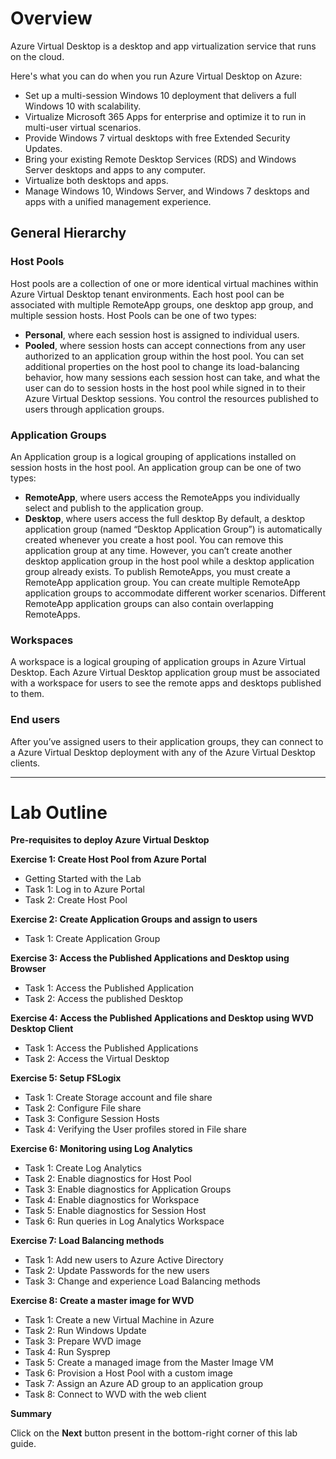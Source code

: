 # **Overview** 
   
Azure Virtual Desktop is a desktop and app virtualization service that runs on the cloud.

Here's what you can do when you run Azure Virtual Desktop on Azure:

   - Set up a multi-session Windows 10 deployment that delivers a full Windows 10 with scalability.
   - Virtualize Microsoft 365 Apps for enterprise and optimize it to run in multi-user virtual scenarios.
   - Provide Windows 7 virtual desktops with free Extended Security Updates.
   - Bring your existing Remote Desktop Services (RDS) and Windows Server desktops and apps to any computer.
   - Virtualize both desktops and apps.
   - Manage Windows 10, Windows Server, and Windows 7 desktops and apps with a unified management experience.

## **General Hierarchy**

### **Host Pools**

Host pools are a collection of one or more identical virtual machines within Azure Virtual Desktop tenant environments. Each host pool can be associated with multiple RemoteApp groups, one desktop app group, and multiple session hosts. Host Pools can be one of two types: 

   - **Personal**, where each session host is assigned to individual users. 
   - **Pooled**, where session hosts can accept connections from any user authorized to an application group within the host pool. You can set additional properties on the host pool to change its load-balancing behavior, how many sessions each session host can take, and what the user can do to session hosts in the host pool while signed in to their Azure Virtual Desktop sessions. You control the resources published to users through application groups. 


### **Application Groups**

An Application group is a logical grouping of applications installed on session hosts in the host pool. An application group can be one of two types: 

   - **RemoteApp**, where users access the RemoteApps you individually select and publish to the application group. 
   - **Desktop**, where users access the full desktop By default, a desktop application group (named “Desktop Application Group”) is automatically created whenever you create a host pool. You can remove this application group at any time. However, you can’t create another desktop application group in the host pool while a desktop application group already exists. To publish RemoteApps, you must create a RemoteApp application group. You can create multiple RemoteApp application groups to accommodate different worker scenarios. Different RemoteApp application groups can also contain overlapping RemoteApps. 


### **Workspaces** 

A workspace is a logical grouping of application groups in Azure Virtual Desktop. Each Azure Virtual Desktop application group must be associated with a workspace for users to see the remote apps and desktops published to them. 

### **End users**

After you’ve assigned users to their application groups, they can connect to a Azure Virtual Desktop deployment with any of the Azure Virtual Desktop clients. 

________________________








# Lab Outline

**Pre-requisites to deploy Azure Virtual Desktop**

**Exercise 1: Create Host Pool from Azure Portal**

- Getting Started with the Lab
- Task 1: Log in to Azure Portal
- Task 2: Create Host Pool
    
**Exercise 2: Create Application Groups and assign to users**
    
- Task 1: Create Application Group
    
**Exercise 3: Access the Published Applications and Desktop using Browser**

- Task 1: Access the Published Application
- Task 2: Access the published Desktop
    
**Exercise 4: Access the Published Applications and Desktop using WVD Desktop Client**
    
- Task 1: Access the Published Applications
- Task 2: Access the Virtual Desktop
    
**Exercise 5: Setup FSLogix**
    
- Task 1: Create Storage account and file share
- Task 2: Configure File share
- Task 3: Configure Session Hosts
- Task 4: Verifying the User profiles stored in File share
    
**Exercise 6: Monitoring using Log Analytics**
    
- Task 1: Create Log Analytics
- Task 2: Enable diagnostics for Host Pool
- Task 3: Enable diagnostics for Application Groups
- Task 4: Enable diagnostics for Workspace
- Task 5: Enable diagnostics for Session Host
- Task 6: Run queries in Log Analytics Workspace
    
**Exercise 7: Load Balancing methods**
    
- Task 1: Add new users to Azure Active Directory
- Task 2: Update Passwords for the new users
- Task 3: Change and experience Load Balancing methods
    
**Exercise 8: Create a master image for WVD**
    
- Task 1: Create a new Virtual Machine in Azure
- Task 2: Run Windows Update
- Task 3: Prepare WVD image
- Task 4: Run Sysprep
- Task 5: Create a managed image from the Master Image VM
- Task 6: Provision a Host Pool with a custom image
- Task 7: Assign an Azure AD group to an application group
- Task 8: Connect to WVD with the web client
    
**Summary**


Click on the **Next** button present in the bottom-right corner of this lab guide.  
